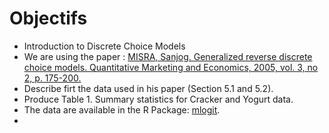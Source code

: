 # Objectifs
* Introduction to Discrete Choice Models
* We are using the paper : [MISRA, Sanjog. Generalized reverse discrete choice models. Quantitative Marketing and Economics, 2005, vol. 3, no 2, p. 175-200.](https://booksc.org/book/8122485/a8bab3)
* Describe firt the data used in his paper (Section 5.1 and 5.2).
* Produce Table 1. Summary statistics for Cracker and Yogurt data.
* The data are available in the R Package: [mlogit](https://cran.r-project.org/web/packages/mlogit/index.html).
*  
